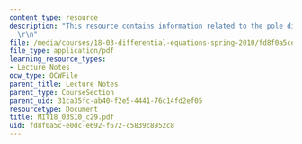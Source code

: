 ```yaml
---
content_type: resource
description: "This resource contains information related to the pole diagram. \r\n\
  \r\n"
file: /media/courses/18-03-differential-equations-spring-2010/fd8f0a5ce0dce692f672c5839c8952c8_MIT18_03S10_c29.pdf
file_type: application/pdf
learning_resource_types:
- Lecture Notes
ocw_type: OCWFile
parent_title: Lecture Notes
parent_type: CourseSection
parent_uid: 31ca35fc-ab40-f2e5-4441-76c14fd2ef05
resourcetype: Document
title: MIT18_03S10_c29.pdf
uid: fd8f0a5c-e0dc-e692-f672-c5839c8952c8
---
```

